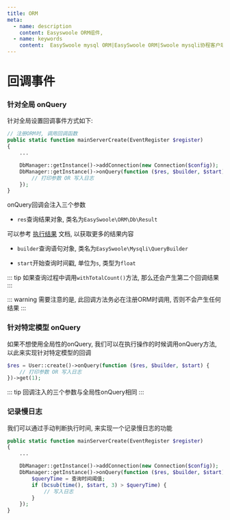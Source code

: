 ```yaml
---
title: ORM
meta:
  - name: description
    content: Easyswoole ORM组件,
  - name: keywords
    content:  EasySwoole mysql ORM|EasySwoole ORM|Swoole mysqli协程客户端|swoole ORM|回调事件
---
```


# 回调事件

### 针对全局 onQuery

针对全局设置回调事件方式如下:

```php
// 注册ORM时, 调用回调函数
public static function mainServerCreate(EventRegister $register)
{
    ...

    DbManager::getInstance()->addConnection(new Connection($config));
    DbManager::getInstance()->onQuery(function ($res, $builder, $start) {
        // 打印参数 OR 写入日志
    });
}
```

onQuery回调会注入三个参数

- `res`查询结果对象, 类名为`EasySwoole\ORM\Db\Result`

可以参考 [执行结果](../lastResult.md) 文档, 以获取更多的结果内容

- `builder`查询语句对象, 类名为`EasySwoole\Mysqli\QueryBuilder`

- `start`开始查询时间戳, 单位为`s`, 类型为`float`

::: tip
如果查询过程中调用`withTotalCount()`方法, 那么还会产生第二个回调结果
:::

::: warning
需要注意的是, 此回调方法务必在注册ORM时调用, 否则不会产生任何结果
:::

### 针对特定模型 onQuery

如果不想使用全局性的onQuery, 我们可以在执行操作的时候调用onQuery方法, 以此来实现针对特定模型的回调

```php
$res = User::create()->onQuery(function ($res, $builder, $start) {
    // 打印参数 OR 写入日志
})->get(1);
```

::: tip
回调注入的三个参数与全局性onQuery相同
:::

### 记录慢日志

我们可以通过手动判断执行时间, 来实现一个记录慢日志的功能
```php
public static function mainServerCreate(EventRegister $register)
{
    ...

    DbManager::getInstance()->addConnection(new Connection($config));
    DbManager::getInstance()->onQuery(function ($res, $builder, $start) {
        $queryTime = 查询时间阈值;
        if (bcsub(time(), $start, 3) > $queryTime) {
            // 写入日志
        }
    });
}
```